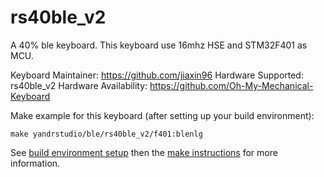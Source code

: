 rs40ble_v2
===

A 40% ble keyboard.
This keyboard use 16mhz HSE and STM32F401 as MCU.

Keyboard Maintainer: https://github.com/jiaxin96
Hardware Supported: rs40ble_v2
Hardware Availability: https://github.com/Oh-My-Mechanical-Keyboard 

Make example for this keyboard (after setting up your build environment):

    make yandrstudio/ble/rs40ble_v2/f401:blenlg

See [build environment setup](https://docs.qmk.fm/#/getting_started_build_tools) then the [make instructions](https://docs.qmk.fm/#/getting_started_make_guide) for more information.
